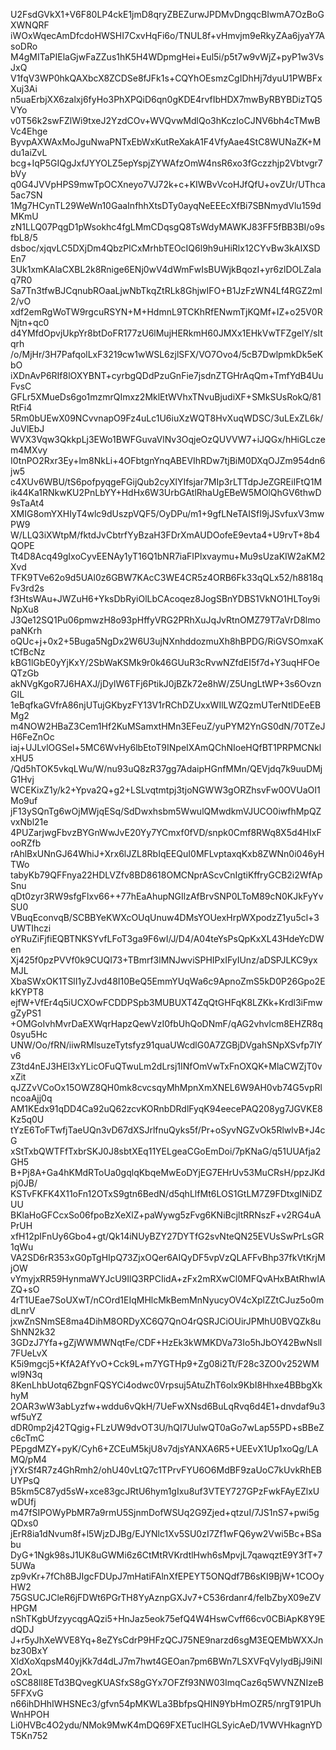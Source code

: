 U2FsdGVkX1+V6F80LP4ckE1jmD8qryZBEZurwJPDMvDngqcBIwmA7OzBoGXWNQRF
iWOxWqecAmDfcdoHWSHI7CxvHqFi6o/TNUL8f+vHmvjm9eRkyZAa6jyaY7AsoDRo
M4gMITaPIElaGjwFaZZus1hK5H4WDpmgHei+Eul5i/p5t7w9vWjZ+pyP1w3VsJxQ
V1fqV3WP0hkQAXbcX8ZCDSe8fJFk1s+CQYhOEsmzCgIDhHj7dyuU1PWBFxXuj3Ai
n5uaErbjXX6zalxj6fyHo3PhXPQiD6qn0gKDE4rvfIbHDX7mwByRBYBDizTQ5VYo
v0T56k2swFZlWi9txeJ2YzdCOv+WVQvwMdlQo3hKczIoCJNV6bh4cTMwBVc4Ehge
ByvpAXWAxMoJguNwaPNTxEbWxKutReXakA1F4VfyAae4StC8WUNaZK+Mdu1aiZvL
bcg+IqP5GIQgJxfJYYOLZ5epYspjZYWAfzOmW4nsR6xo3fGczzhjp2Vbtvgr7bVy
q0G4JVVpHPS9mwTpOCXneyo7VJ72k+c+KIWBvVcoHJfQfU+ovZUr/UThca5ac7SN
1Mg7HCynTL29WeWn10GaaInfhhXtsDTy0ayqNeEEEcXfBi7SBNmydVlu159dMKmU
zN1LLQ07PqgD1pWsokhc4fgLMmCDqsgQ8TsWdyMAWKJ83FF5fBB3BI/o9sfbL8/5
dsboc/xjqvLC5DXjDm4QbzPlCxMrhbTEOcIQ6l9h9uHiRlx12CYvBw3kAIXSDEn7
3Uk1xmKAlaCXBL2k8Rnige6ENj0wV4dWmFwIsBUWjkBqozI+yr6zlDOLZalaq7R0
Sa7Tn3tfwBJCqnubROaaLjwNbTkqZtRLk8GhjwIFO+B1JzFzWN4Lf4RGZ2mI2/vO
xdf2emRgWoTW9rgcuRSYN+M+HdmnL9TCKhRfENwmTjKQMf+IZ+o25V0RNjtn+qc0
d4YMfdOpvjUkpYr8btDoFR177zU6lMujHERkmH60JMXx1EHkVwTFZgelY/sItqrh
/o/MjHr/3H7PafqolLxF3219cw1wWSL6zjlSFX/VO7Ovo4/5cB7DwlpmkDk5eKbO
iXDnAvP6RIf8lOXYBNT+cyrbgQDdPzuGnFie7jsdnZTGHrAqQm+TmfYdB4UuFvsC
GFLr5XMueDs6go1mzmrQImxz2MklEtWVhxTNvuBjudiXF+SMkSUsRokQ/81RtFi4
5Rm0bUEwX09NCvvnapO9Fz4uLc1U6iuXzWQT8HvXuqWDSC/3uLExZL6k/JuVlEbJ
WVX3Vqw3QkkpLj3EWo1BWFGuvaVlNv3OqjeOzQUVVW7+iJQGx/hHiGLczem4MXvy
I0tnPO2Rxr3Ey+lm8NkLi+4OFbtgnYnqABEVIhRDw7tjBiM0DXqOJZm954dn6jw5
c4XUv6WBU/tS6pofpyqgeFGijQub2cyXlYIfsjar7MIp3rLTTdpJeZGREiIFtQ1M
ik44Ka1RNkwKU2PnLbYY+HdHx6W3UrbGAtlRhaUgEBeW5MOlQhGV6thwD9sTaAt4
XMIG8omYXHIyT4wlc9dUszpVQF5/OyDPu/m1+9gfLNeTAISfI9jJSvfuxV3mwPW9
W/LLQ3iXWtpM/fktdJvCbtrfYyBzaH3FDrXmAUDOofeE9evta4+U9rvT+8b4QOPE
Tt4D8Acq49gIxoCyvEENAy1yT16Q1bNR7iaFIPlxvaymu+Mu9sUzaKIW2aKM2Xvd
TFK9TVe62o9d5UAl0z6GBW7KAcC3WE4CR5z4ORB6Fk33qQLx52/h8818qFv3rd2s
f3HtsWAu+JWZuH6+YksDbRyiOlLbCAcoqez8JogSBnYDBS1VkNO1HLToy9iNpXu8
J3Qe12SQ1Pu06pmwzH8o93pHffyVRG2PRhXuJqJvRtnOMZ79T7aVrD8lmopaNKrh
oQUc+j+0x2+5Buga5NgDx2W6U3ujNXnhddozmuXh8hBPDG/RiGVSOmxaKtCfBcNz
kBG1lGbE0yYjKxY/2SbWaKSMk9r0k46GUuR3cRvwNZfdEI5f7d+Y3uqHFOeQTzGb
akNVgKgoR7J6HAXJ/jDylW6TFj6PtikJ0jBZk72e8hW/Z5UngLtWP+3s6OvznGIL
1eBqfkaGVfrA86njUTujGKbyzFY13V1rRChDZUxxWIlLWZQzmUTerNtlDEeEBMg2
m4NOW2HBaZ3Cem1Hf2KuMSamxtHMn3EFeuZ/yuPYM2YnGS0dN/70TZeJH6FeZnOc
iaj+UJLvlOGSel+5MC6WvHy6lbEtoT9INpeIXAmQChNIoeHQfBT1PRPMCNklxHU5
/Qd5hTOK5vkqLWu/W/nu93uQ8zR37gg7AdaipHGnfMMn/QEVjdq7k9uuDMjG1Hvj
WCEKixZ1y/k2+Ypva2Q+g2+LSLvqtmtpj3tjoNGWW3gORZhsvFw0OVUaOI1Mo9uf
jF13ySQnTg6wOjMWjqESq/SdDwxhsbm5WwulQMwdkmVJUCO0iwfhMpQZvxNbl21e
4PUZarjwgFbvzBYGnWwJvE20Yy7YCmxf0fVD/snpk0Cmf8RWq8X5d4HIxFooRZfb
rAhlBxUNnGJ64WhiJ+Xrx6lJZL8RbIqEEQuI0MFLvptaxqKxb8ZWNn0i046yHTWo
tabyKb79QFFnya22HDLVZfv8BD8618OMCNprAScvCnIgtiKffryGCB2i2WfApSnu
qDt0zyr3RW9sfgFlxv66++77hEaAhupNGIlzAfBrvSNP0LToM89cN0KJkFyYvSU0
VBuqEconvqB/SCBBYeKWXcOUqUnuw4DMsYOUexHrpWXpodzZ1yu5cl+3UWTIhczi
oYRuZiFjfiEQBTNKSYvfLFoT3ga9F6wI/J/D4/A04teYsPsQpKxXL43HdeYcDWen
Xj425f0pzPVVf0k9CUQI73+TBmrf3lMNJwviSPHIPxIFyIUnz/aDSPJLKC9yxMJL
XbaSWxOK1TSlI1yZJvd48I10BeQ5EmmYUqWa6c9ApnoZmS5kD0P26Gpo2EkKYPT8
ejfW+VfEr4q5iUCXOwFCDDPSpb3MUBUXT4ZqQtGHFqK8LZKk+Krdl3iFmwgZyPS1
+OMGoIvhMvrDaEXWqrHapzQewVzI0fbUhQoDNmF/qAG2vhvlcm8EHZR8q0syu5Hc
UNW/Oo/fRN/iiwRMlsuzeTytsfyz91quaUWcdlG0A7ZGBjDVgahSNpXSvfp7lYv6
Z3td4nEJ3HEl3xYLicOFuQTwuLm2dLrsj1INfOmVwTxFnOXQK+MlaCWZjT0vxZit
qJZZvVCoOx15OWZ8QH0mk8cvcsqyMhMpnXmXNEL6W9AH0vb74G5vpRlncoaAjj0q
AM1KEdx91qDD4Ca92uQ62zcvKORnbDRdlFyqK94eecePAQ208yg7JGVKE8Kz5q0U
tYzE6ToFTwfjTaeUQn3vD67dXSJrlfnuQyks5f/Pr+oSyvNGZvOk5RlwlvB+J4cG
xStTxbQWTFfTxbrSKJ0J8sbtXEq11YELgeaCGoEmDoi/7pKNaG/q51UUAfja2GH5
B+Pj8A+Ga4hKMdRToUa0gqlqKbqeMwEoDYjEG7EHrUv53MuCRsH/ppzJKdpj0JB/
KSTvFKFK4X11oFn12OTxS9gtn6BedN/d5qhLlfMt6LOS1GtLM7Z9FDtxgINiDZUU
BKlaHoGFCcxSo06fpoBzXeXlZ+paWywg5zFvg6KNiBcjltRRNszF+v2RG4uAPrUH
xfH12pIFnUy6Gbo4+gt/Qk14iNUyBZY27DYTfG2svNteQN25EVUsSwPrLsGR1qWu
VA2SD6rR353xG0pTgHIpQ73ZjxOQer6AIQyDF5vpVzQLAFFvBhp37fkVtKrjMjOW
vYmyjxRR59HynmaWYJcU9IlQ3RPCIidA+zFx2mRXwCl0MFQvAHxBAtRhwIAZQ+sO
4rT1UEae7SoUXwT/nCOrd1EIqMHlcMkBemMnNyucyOV4cXplZZtCJuz5o0mdLnrV
jxwZnSNmSE8ma4DihM8ORDyXC6Q7QnO4rQSRJCiOUirJPMhU0BVQZk8uShNN2k32
3GDzJ7Yfa+gZjWWMWNqtFe/CDF+HzEk3kWMKDVa73Io5hJbOY42BwNsll7FUeLvX
K5i9mgcj5+KfA2AfYvO+Cck9L+m7YGTHp9+Zg08i2Tt/F28c3ZO0v252WMwl9N3q
8KenLhbUotq6ZbgnFQSYCi4odwc0Vrpsuj5AtuZhT6olx9KbI8Hhxe4BBbgXkhyM
2OAR3wW3abLyzfw+wddu6vQkH/7UeFwXNsd6BuLqRvq6d4E1+dnvdaf9u3wf5uYZ
dDR0mp2j42TQgig+FLzUW9dvOT3U/hQI7UulwQT0aGo7wLap55PD+sBBeZc6cTmC
PEpgdMZY+pyK/Cyh6+ZCEuM5kjU8v7djsYANXA6R5+UEEvX1Up1xoQg/LAMQ/pM4
jYXrSf4R7z4GhRmh2/ohU40vLtQ7c1TPrvFYU6O6MdBF9zaUoC7kUvkRhEBUYPsQ
B5km5C87yd5sW+xce83gcJRtU6hym1gIxu8uf3VTEY727GPzFwkFAyEZlxUwDUfj
m47fSIPOWyPbMR7a9rmU5SjnmDofWSUq2G9Zjed+qtzuI/7JS1nS7+pwi5gQDxs0
jErR8ia1dNvum8f+l5WjzDJBg/EJYNlc1Xv5SU0zI7Zf1wFQ6yw2Vwi5Bc+BSabu
DyG+1Ngk98sJ1UK8uGWMi6z6CtMtRVKrdtlHwh6sMpvjL7qawqztE9Y3fT+75UWa
zp9vKr+7fCh8BJIgcFDUpJ7mHatiFAlnXfEPEYT5ONQdf7B6sKI9BjW+1COOyHW2
75GSUCJCleR6jFDWt6PGrTH8YyAznpGXJv7+C536rdanr4/feIbZbyX09eZVHPGM
nShTKgbUfzyycqgAQzi5+HnJaz5eok75efQ4W4HswCvff66cv0CBiApK8Y9EdQDJ
J+r5yJhXeWVE8Yq+8eZYsCdrP9HFzQCJ75NE9narzd6sgM3EQEMbWXXJnbz30BxY
XldXoXqpsM40yjKk7d4dLJ7m7hwt4GEOan7pm6BWn7LSXVFqVyIydBjJ9iNI2OxL
oSC88lI8ETd3BQvegKUASfxS8gGYx7OFZf93NW03ImqCaz6q5WVNZNIzeB5FFXvG
n66ihDHhIWHSNEc3/gfvn54pMKWLa3BbfpsQHIN9YbHmOZR5/nrgT91PUhWnHPOH
Li0HVBc4O2ydu/NMok9MwK4mDQ69FXETuclHGLSyicAeD/1VWVHkagnYDT5Kn752

